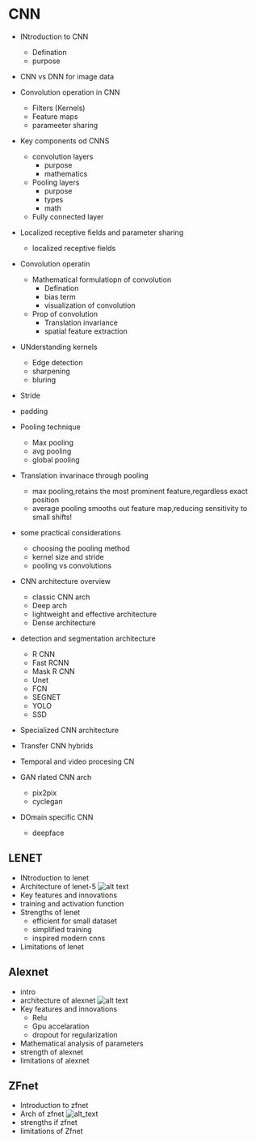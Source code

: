 # CNN

- INtroduction to CNN
  - Defination
  - purpose
- CNN vs DNN for image data
- Convolution operation in CNN
  - Filters (Kernels)
  - Feature maps
  - parameeter sharing
- Key components od CNNS
  - convolution layers
    - purpose
    - mathematics
  - Pooling layers
    - purpose
    - types
    - math
  - Fully connected layer

- Localized receptive fields and parameter sharing
  - localized receptive fields
- Convolution operatin
  - Mathematical formulatiopn of convolution
    - Defination
    - bias term
    - visualization of convolution
  - Prop of convolution
    - Translation invariance
    - spatial feature extraction
- UNderstanding kernels
  - Edge detection
  - sharpening
  - bluring
- Stride
- padding

- Pooling technique
  - Max pooling
  - avg pooling
  - global pooling
- Translation invarinace through pooling
  - max pooling,retains the most prominent feature,regardless exact position
  - average pooling smooths out feature map,reducing sensitivity to small shifts!

- some practical considerations
  - choosing the pooling method
  - kernel size and stride
  - pooling vs convolutions
- CNN architecture overview
  - classic CNN arch
  - Deep arch
  - lightweight and effective architecture
  - Dense architecture
- detection and segmentation architecture
  - R CNN
  - Fast RCNN
  - Mask R CNN
  - Unet
  - FCN
  - SEGNET
  - YOLO
  - SSD
- Specialized CNN architecture
- Transfer CNN hybrids
- Temporal and video procesing CN
- GAN rlated CNN arch
  - pix2pix
  - cyclegan
- DOmain specific CNN
  - deepface

## LENET
- INtroduction to lenet
- Architecture of lenet-5
![alt text](https://media.geeksforgeeks.org/wp-content/uploads/20240524180818/lenet-min.PNG)
- Key features and innovations
- training and activation function
- Strengths of lenet
  - efficient for small dataset
  - simplified training
  - inspired modern cnns
- Limitations of lenet

## Alexnet 
- intro
- architecture of alexnet
![alt text](https://upload.wikimedia.org/wikipedia/commons/a/ad/AlexNet_block_diagram.svg)
- Key features and innovations
  - Relu
  - Gpu accelaration
  - dropout for regularization
- Mathematical analysis of parameters
- strength of alexnet
- limitations of alexnet

## ZFnet
- Introduction to zfnet
- Arch of zfnet
![alt_text](https://miro.medium.com/v2/resize:fit:1400/format:webp/1*tOUT7XvMctngGQwCHu_woA.png)
- strengths if zfnet
- limitations of Zfnet
